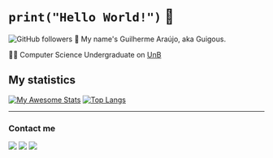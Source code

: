 # ```print("Hello World!")``` 🐍

<img alt="GitHub followers" src="https://img.shields.io/github/followers/guilhermea23?label=Follow&style=social">
👋 My name's Guilherme Araújo, aka Guigous.<br />

🧑‍💻 Computer Science Undergraduate on [UnB](https://unb.br)<br />

<h2>My statistics</h2>

[![My Awesome Stats](https://awesome-github-stats.azurewebsites.net/user-stats/guilhermea23?cardType=github&theme=dark)](https://git.io/awesome-stats-card)
[![Top Langs](https://github-readme-stats.vercel.app/api/top-langs/?username=guilhermea23&theme=dark&langs_count=10&layout=compact)](https://github.com/anuraghazra/github-readme-stats)

<hr />
<h3>Contact me</h3>

<a target= "_blank" href="mailto:garaujodeoliveira1@gmail.com"><img src="https://img.icons8.com/ios-filled/48/000000/mail.png"/></a>
<a target="_blank" href="https://instagram.com/guilhermea.23"><img src="https://img.icons8.com/ios-filled/48/000000/instagram-new--v1.png"/></a>
<a target= "_blank" href="https://www.linkedin.com/in/guilherme-a-8734a2182/"><img src="https://img.icons8.com/material/48/000000/linkedin--v1.png"/></a>
